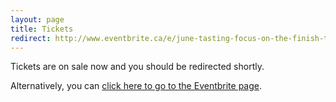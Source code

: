```yaml
---
layout: page
title: Tickets
redirect: http://www.eventbrite.ca/e/june-tasting-focus-on-the-finish-tickets-11773353417
---
```


Tickets are on sale now and you should be redirected shortly.

Alternatively, you can [click here to go to the Eventbrite page][1].

[1]: http://www.eventbrite.ca/e/june-tasting-focus-on-the-finish-tickets-11773353417
